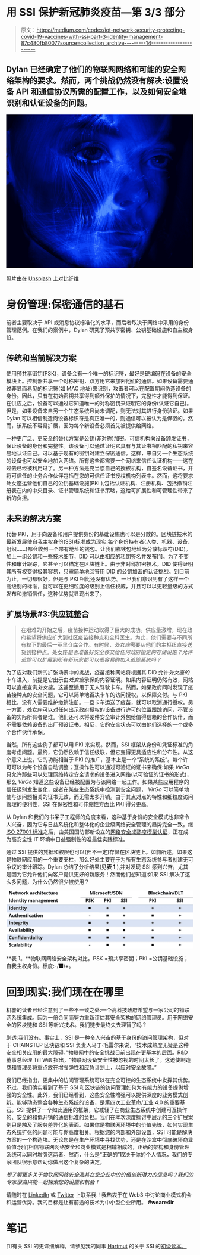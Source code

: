 # 用 SSI 保护新冠肺炎疫苗—第 3/3 部分

> 原文：<https://medium.com/codex/iot-network-security-protecting-covid-19-vaccines-with-ssi-part-3-identity-management-87c480fb8007?source=collection_archive---------14----------------------->

## Dylan 已经确定了他们的物联网网络和可能的安全网络架构的要求。然而，两个挑战仍然没有解决:设置设备 API 和通信协议所需的配置工作，以及如何安全地识别和认证设备的问题。

![](img/5292412db7af1c334bc20156f27f7caf.png)

照片由[在](https://unsplash.com/@comparefibre?utm_source=medium&utm_medium=referral) [Unsplash](https://unsplash.com?utm_source=medium&utm_medium=referral) 上对比纤维

# 身份管理:保密通信的基石

前者主要取决于 API 或消息协议标准化的水平，而后者取决于网络中采用的身份管理范例。在我们的案例中，Dylan 研究了预共享密钥、公钥基础设施和自主权身份。

## 传统和当前解决方案

使用预共享密钥(PSK)，设备会有一个唯一的标识符，最好是硬编码在设备的安全模块上。控制器共享一个对称密钥，双方用它来加密他们的通信。如果设备需要通过非显而易见的标识符(如 MAC 地址)来识别，攻击者可以在配置期间伪造设备的身份。因此，只有在初始密钥共享得到额外保护的情况下，完整性才能得到保证。在供应之后，设备可以通过它知道唯一的对称密钥来证明它的身份(认证它自己)。但是，如果设备来自另一个生态系统且尚未调配，则无法对其进行身份验证。如果 Dylan 可以相信制造商设备标识符是真正唯一的，则通信可以被认为是保密的。然而，该系统不容易扩展，因为每个新设备必须首先被提供给网络。

一种更广泛、更安全的替代方案是公钥(非对称)加密。可信机构向设备颁发证书，保证设备的身份和完整性。该设备可以通过证明它具有与其证书相匹配的私钥来容易地认证自己。可以基于现有的密钥对建立保密通信。这样，来自另一个生态系统的设备也可以安全地加入网络。所有这些都需要一个网络来信任认证机构——这在过去已经被利用过了。另一种方法是充当您自己的授权机构，自签名设备证书，并将可信任的业务合作伙伴包括在您的可信任证书授权机构列表中。然而，这将要求处女座运营他们自己的公钥基础设施(PKI ),包括认证机构、注册机构、包括撤销注册表在内的中央目录、证书管理系统和证书策略，这给可扩展性和可管理性带来了新的负担。

## 未来的解决方案

代替 PKI，用于向设备和用户提供身份的基础设施也可以是分散的。区块链技术的最新发展使自我主权身份(SSI)标准成为现实:每个身份持有者(人类、机器、设备、组织……)都会收到一个带有地址的钱包。让我们称钱包地址为分散标识符(DID)。加上一组公钥和一些技术细节，DID 可以由相应的私钥签名并发布[1]。为了不变性和审计跟踪，它甚至可以锚定在区块链上。由于非对称加密技术，DID 使得证明其所有权变得极其容易，只需简单地回答用 DID 的公钥加密的认证挑战。到目前为止，一切都很好，但是与 PKI 相比还没有优势。一旦我们意识到有了这样一个高级别的标准，就可以在更细粒度的级别上信任权威，并且可以以更轻量级的方式发布和撤销信任，这种优势就显现出来了。

## 扩展场景#3:供应链整合

> 在艰难的开始之后，疫苗接种运动取得了巨大的成功。供应量激增，现在政府希望将供应扩大到社区疫苗接种点和全科医生。为此，他们需要与不同所有权下的最后一英里仓库合作。有时候，*处女座*需要从他们的主枢纽直接送货到接种点。处女座*是否准备好安全移交给任何政府指定的存储设施？允许追踪可以扩展到所有新玩家都可以很容易的加入追踪系统吗？*

为了应对我们新的扩张场景中的挑战，疫苗接种网站将根据其 DID 允许*处女座的*卡车进入，前提是它出示由*处女座*承保的内容证明。如果内容证明仍然有效，网站可以直接查询*处女座*。这甚至适用于无人驾驶卡车。然而，如果政府同时发现了疫苗接种点的安全问题，它可以简单地否决卡车的访问授权，以保障交付。与 PKI 相比，没有人需要维护撤销注册。一旦卡车运送了疫苗，就可以取消通行授权。另一方面，处女座可以对任何出示政府授权的设备进行许可的位置跟踪访问，不管设备的实际所有者是谁。他们还可以将硬件安全审计外包给值得信赖的合作伙伴，而不需要依赖设备的出厂预设证书。相反，它的安全状态可以由他们选择的一个或多个合作伙伴承保。

当然，所有这些例子都可以用 PKI 来实现。然而，SSI 框架从身份和凭证标准的角度考虑问题。最终，它仍然依赖于信任级联，但它变得更具适应性和分布性。从这个意义上说，它的功能相当于 PKI 的推广，基本上是一个“系统的系统”。每个许可可以为每个设备自动调整；互操作性可以通过可验证的证书来确保:如果 *VirGo* 只允许那些可以处理网络特定安全请求的设备进入网络(以可验证的证书的形式)，那么 *VirGo* 知道这些设备已经被配置为与该网络一起工作。如果某些应用程序的信任级别发生变化，或者在某些生态系统中检测到安全问题， *VirGo* 可以简单地使与该问题相关的证书无效，而无需太多开销。由于其点对点的特性和细粒度访问管理的便利性，SSI 在保密性和可伸缩性方面比 PKI 得分更高。

从 Dylan 和我们的书呆子工程师的角度来看，这种基于身份的安全模式也非常令人兴奋，因为它与日益系统化和整体化的企业级网络安全管理的趋势完全一致。继 [ISO 27001 标准](https://www.iso.org/isoiec-27001-information-security.html)之后，由美国国防部新设立的[网络安全成熟度模型认证](https://www.acq.osd.mil/cmmc/draft.html)，正在成为高安全性 IT 环境中日益强制性的准最佳实践标准。

通过 SSI 提供的凭据和权限也可以(但不一定)存储在区块链上。如前所述，如果这是物联网应用的一个重要支柱，那么好处主要在于为所有生态系统参与者创建无可争议的审计跟踪。Dylan 总结了分析结果(见**表 1** ),并对发现 SSI 感到兴奋，尤其是因为它允许他们向客户提供更好的新服务！然而他们想知道:如果 SSI 解决了这么多问题，为什么仍然很少被使用？

![](img/0412f00e690693aa52573e4d1ae55576.png)

**表 1。**物联网网络安全架构对比。PSK =预共享密钥；PKI =公钥基础设施；自我主权身份。标度:-/■/+。

# 回到现实:我们现在在哪里

机警的读者已经注意到了一些不一致之处:一个高科技政府希望与一家公司的物联网系统集成。因为一份合同而努力重新评估其安全架构的网络管理员。用于网络安全的区块链和 SSI 等新兴技术。我们链步最终失去理智了吗？

剧透:我们没有。事实上，SSI 是一种令人兴奋的基于身份的访问管理架构，但对于 CHAINSTEP 区块链和 SSI 负责人马丁·毛雷尔来说，“技术成熟度无疑是这种安全相关应用的最大障碍。”物联网中的安全挑战目前出现在更基本的层面。R&D 董事总经理 Till Witt 指出，“物联网设备安全性被忽视的时间太长了。这迫使制造商和管理员将重点放在增强弹性和应急计划上，以应对安全故障。”

我们已经指出，更集中的访问管理系统可以在完全可控的生态系统中发挥其优势。不过，我们确实看到了基于 SSI 和区块链的访问管理如何为有能力的设备提供增强的安全性。此外，我们已经看到，这些安全性增强可以提供深度的业务模式创新。能够动态整合各种生态系统的设备，是第四次工业革命/工业 4.0 的重要基石。SSI 提供了一个如此通用的框架，它减轻了在商业生态系统中创建可互操作的、安全的和低开销的通信标准的负担。我们在本次深度探讨中展示的三个扩展案例只是触及了服务差异化的表面。如果你是物联网环境中的价值先锋，如何实现生态系统扩张的问题可能与你高度相关。根据您的内部和外部设置，SSI 可能是解决方案的一个构造块。无论您是在生产环境中寻找优势，还是在沙盒中彻底破坏商业价值:我们相信物联网网络安全和商业模式是相辅相成的，正确的架构和身份管理系统可以同时增强这两者。然而，什么是“正确的”取决于你的个人情况，我们的专家团队很乐意帮助你做出这个复杂的决定。

*想了解更多关于物联网网络安全及其在您企业中的价值创新潜力的信息吗？我们的专家很高兴能一起探索您的设置和机会！*

请随时在 [LinkedIn](https://www.linkedin.com/in/fkottler/) 或 [Twitter](https://twitter.com/frankklyspoken) 上联系我！我热衷于在 Web3 中讨论商业模式机会和运营优势。我的目标是让有前途的技术为中小型企业所用。 **#weare4ir**

# 笔记

[1]有关 SSI 的更详细解释，请参见我的同事 [Hartmut](https://medium.com/u/aa02961fbd7d?source=post_page-----87c480fb8007--------------------------------) 的关于 SSI 的[初级读本。](/@hartmut.obendorf/ee3d7066348a)